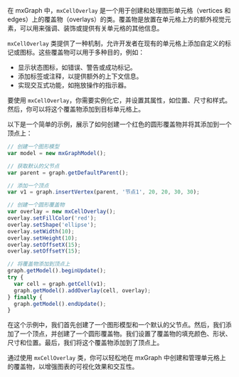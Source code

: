 在 mxGraph 中，`mxCellOverlay` 是一个用于创建和处理图形单元格（vertices 和 edges）上的覆盖物（overlays）的类。覆盖物是放置在单元格上方的额外视觉元素，可以用来强调、装饰或提供有关单元格的其他信息。

`mxCellOverlay` 类提供了一种机制，允许开发者在现有的单元格上添加自定义的标记或图标。这些覆盖物可以用于多种目的，例如：

- 显示状态图标，如错误、警告或成功标记。
- 添加标签或注释，以提供额外的上下文信息。
- 实现交互式功能，如拖放操作的指示器。

要使用 `mxCellOverlay`，你需要实例化它，并设置其属性，如位置、尺寸和样式。然后，你可以将这个覆盖物添加到目标单元格上。

以下是一个简单的示例，展示了如何创建一个红色的圆形覆盖物并将其添加到一个顶点上：

```javascript
// 创建一个图形模型
var model = new mxGraphModel();

// 获取默认的父节点
var parent = graph.getDefaultParent();

// 添加一个顶点
var v1 = graph.insertVertex(parent, '节点1', 20, 20, 30, 30);

// 创建一个圆形覆盖物
var overlay = new mxCellOverlay();
overlay.setFillColor('red');
overlay.setShape('ellipse');
overlay.setWidth(10);
overlay.setHeight(10);
overlay.setOffsetX(15);
overlay.setOffsetY(15);

// 将覆盖物添加到顶点上
graph.getModel().beginUpdate();
try {
  var cell = graph.getCell(v1);
  graph.getModel().addOverlay(cell, overlay);
} finally {
  graph.getModel().endUpdate();
}
```

在这个示例中，我们首先创建了一个图形模型和一个默认的父节点。然后，我们添加了一个顶点，并创建了一个圆形覆盖物。我们设置了覆盖物的填充颜色、形状、尺寸和位置。最后，我们将这个覆盖物添加到了顶点上。

通过使用 `mxCellOverlay` 类，你可以轻松地在 mxGraph 中创建和管理单元格上的覆盖物，以增强图表的可视化效果和交互性。